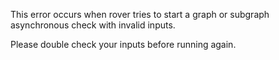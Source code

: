 This error occurs when rover tries to start a graph or subgraph asynchronous check with invalid inputs.

Please double check your inputs before running again.